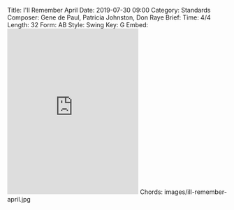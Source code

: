 Title: I'll Remember April
Date: 2019-07-30 09:00
Category: Standards
Composer: Gene de Paul, Patricia Johnston, Don Raye
Brief:
Time: 4/4
Length: 32
Form: AB
Style: Swing
Key: G
Embed: <iframe src="https://open.spotify.com/embed/playlist/4eplnUWSaSoeK6KqchQX0F" width="300" height="380" frameborder="0" allowtransparency="true" allow="encrypted-media"></iframe>
Chords: images/ill-remember-april.jpg
